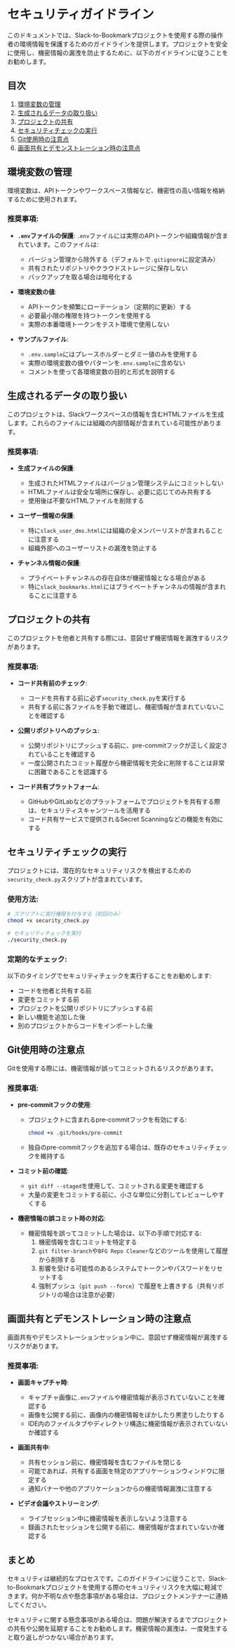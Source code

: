 # セキュリティガイドライン

このドキュメントでは、Slack-to-Bookmarkプロジェクトを使用する際の操作者の環境情報を保護するためのガイドラインを提供します。プロジェクトを安全に使用し、機密情報の漏洩を防止するために、以下のガイドラインに従うことをお勧めします。

## 目次

1. [環境変数の管理](#環境変数の管理)
2. [生成されるデータの取り扱い](#生成されるデータの取り扱い)
3. [プロジェクトの共有](#プロジェクトの共有)
4. [セキュリティチェックの実行](#セキュリティチェックの実行)
5. [Git使用時の注意点](#git使用時の注意点)
6. [画面共有とデモンストレーション時の注意点](#画面共有とデモンストレーション時の注意点)

## 環境変数の管理

環境変数は、APIトークンやワークスペース情報など、機密性の高い情報を格納するために使用されます。

### 推奨事項:

- **`.env`ファイルの保護**: `.env`ファイルには実際のAPIトークンや組織情報が含まれています。このファイルは:
  - バージョン管理から除外する（デフォルトで`.gitignore`に設定済み）
  - 共有されたリポジトリやクラウドストレージに保存しない
  - バックアップを取る場合は暗号化する

- **環境変数の値**:
  - APIトークンを頻繁にローテーション（定期的に更新）する
  - 必要最小限の権限を持つトークンを使用する
  - 実際の本番環境トークンをテスト環境で使用しない

- **サンプルファイル**:
  - `.env.sample`にはプレースホルダーとダミー値のみを使用する
  - 実際の環境変数の値やパターンを`.env.sample`に含めない
  - コメントを使って各環境変数の目的と形式を説明する

## 生成されるデータの取り扱い

このプロジェクトは、Slackワークスペースの情報を含むHTMLファイルを生成します。これらのファイルには組織の内部情報が含まれている可能性があります。

### 推奨事項:

- **生成ファイルの保護**:
  - 生成されたHTMLファイルはバージョン管理システムにコミットしない
  - HTMLファイルは安全な場所に保存し、必要に応じてのみ共有する
  - 使用後は不要なHTMLファイルを削除する

- **ユーザー情報の保護**:
  - 特に`slack_user_dms.html`には組織の全メンバーリストが含まれることに注意する
  - 組織外部へのユーザーリストの漏洩を防止する

- **チャンネル情報の保護**:
  - プライベートチャンネルの存在自体が機密情報となる場合がある
  - 特に`slack_bookmarks.html`にはプライベートチャンネルの情報が含まれることに注意する

## プロジェクトの共有

このプロジェクトを他者と共有する際には、意図せず機密情報を漏洩するリスクがあります。

### 推奨事項:

- **コード共有前のチェック**:
  - コードを共有する前に必ず`security_check.py`を実行する
  - 共有する前に各ファイルを手動で確認し、機密情報が含まれていないことを確認する

- **公開リポジトリへのプッシュ**:
  - 公開リポジトリにプッシュする前に、pre-commitフックが正しく設定されていることを確認する
  - 一度公開されたコミット履歴から機密情報を完全に削除することは非常に困難であることを認識する

- **コード共有プラットフォーム**:
  - GitHubやGitLabなどのプラットフォームでプロジェクトを共有する際は、セキュリティスキャンツールを活用する
  - コード共有サービスで提供されるSecret Scanningなどの機能を有効にする

## セキュリティチェックの実行

プロジェクトには、潜在的なセキュリティリスクを検出するための`security_check.py`スクリプトが含まれています。

### 使用方法:

```bash
# スクリプトに実行権限を付与する（初回のみ）
chmod +x security_check.py

# セキュリティチェックを実行
./security_check.py
```

### 定期的なチェック:

以下のタイミングでセキュリティチェックを実行することをお勧めします:

- コードを他者と共有する前
- 変更をコミットする前
- プロジェクトを公開リポジトリにプッシュする前
- 新しい機能を追加した後
- 別のプロジェクトからコードをインポートした後

## Git使用時の注意点

Gitを使用する際には、機密情報が誤ってコミットされるリスクがあります。

### 推奨事項:

- **pre-commitフックの使用**:
  - プロジェクトに含まれるpre-commitフックを有効にする:
    ```bash
    chmod +x .git/hooks/pre-commit
    ```
  - 独自のpre-commitフックを追加する場合は、既存のセキュリティチェックを維持する

- **コミット前の確認**:
  - `git diff --staged`を使用して、コミットされる変更を確認する
  - 大量の変更をコミットする前に、小さな単位に分割してレビューしやすくする

- **機密情報の誤コミット時の対応**:
  - 機密情報を誤ってコミットした場合は、以下の手順で対応する:
    1. 機密情報を含むコミットを特定する
    2. `git filter-branch`や`BFG Repo Cleaner`などのツールを使用して履歴から削除する
    3. 影響を受ける可能性のあるシステムでトークンやパスワードをリセットする
    4. 強制プッシュ（`git push --force`）で履歴を上書きする（共有リポジトリの場合は注意が必要）

## 画面共有とデモンストレーション時の注意点

画面共有やデモンストレーションセッション中に、意図せず機密情報が漏洩するリスクがあります。

### 推奨事項:

- **画面キャプチャ時**:
  - キャプチャ画像に`.env`ファイルや機密情報が表示されていないことを確認する
  - 画像を公開する前に、画像内の機密情報をぼかしたり黒塗りしたりする
  - IDE内のファイルタブやディレクトリ構造に機密情報が表示されていないか確認する

- **画面共有中**:
  - 共有セッション前に、機密情報を含むファイルを閉じる
  - 可能であれば、共有する画面を特定のアプリケーションウィンドウに限定する
  - 通知バナーや他のアプリケーションからの機密情報漏洩に注意する

- **ビデオ会議やストリーミング**:
  - ライブセッション中に機密情報を表示しないよう注意する
  - 録画されたセッションを公開する前に、機密情報が含まれていないか確認する

## まとめ

セキュリティは継続的なプロセスです。このガイドラインに従うことで、Slack-to-Bookmarkプロジェクトを使用する際のセキュリティリスクを大幅に軽減できます。何か不明な点や懸念事項がある場合は、プロジェクトメンテナーに連絡してください。

セキュリティに関する懸念事項がある場合は、問題が解決するまでプロジェクトの共有や公開を延期することをお勧めします。機密情報の漏洩は、一度発生すると取り返しがつかない場合があります。
